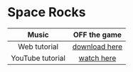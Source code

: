 # Space Rocks

| Music | OFF the game |
| :-: | :-: |
| Web tutorial | [download here](https://marketplace.yoyogames.com/assets/7423/space-rocks-gml) |
| YouTube tutorial | [watch here](https://youtube.com/playlist?list=PLhIbBGhnxj5JcbfoxS_CWTnImRL_wB_Wg) |
